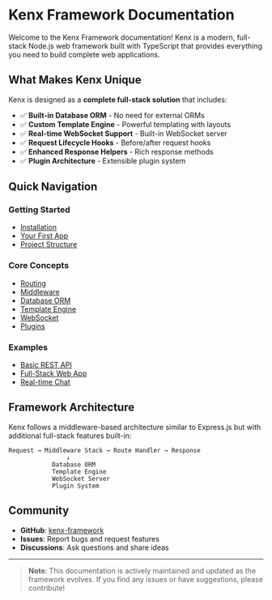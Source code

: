 # Kenx Framework Documentation

Welcome to the Kenx Framework documentation! Kenx is a modern, full-stack Node.js web framework built with TypeScript that provides everything you need to build complete web applications.

## What Makes Kenx Unique

Kenx is designed as a **complete full-stack solution** that includes:

- ✅ **Built-in Database ORM** - No need for external ORMs
- ✅ **Custom Template Engine** - Powerful templating with layouts  
- ✅ **Real-time WebSocket Support** - Built-in WebSocket server
- ✅ **Request Lifecycle Hooks** - Before/after request hooks
- ✅ **Enhanced Response Helpers** - Rich response methods
- ✅ **Plugin Architecture** - Extensible plugin system

## Quick Navigation

### Getting Started
- [Installation](/wiki/getting-started/installation)
- [Your First App](/wiki/getting-started/first-app)
- [Project Structure](/wiki/getting-started/project-structure)

### Core Concepts
- [Routing](/wiki/api/routing)
- [Middleware](/wiki/api/middleware)
- [Database ORM](/wiki/api/database)
- [Template Engine](/wiki/api/templates)
- [WebSocket](/wiki/api/websocket)
- [Plugins](/wiki/api/plugins)

### Examples
- [Basic REST API](/wiki/examples/rest-api)
- [Full-Stack Web App](/wiki/examples/fullstack-app)
- [Real-time Chat](/wiki/examples/chat-app)

## Framework Architecture

Kenx follows a middleware-based architecture similar to Express.js but with additional full-stack features built-in:

```
Request → Middleware Stack → Route Handler → Response
                ↓
            Database ORM
            Template Engine  
            WebSocket Server
            Plugin System
```

## Community

- **GitHub**: [kenx-framework](https://github.com/yourusername/kenx)
- **Issues**: Report bugs and request features
- **Discussions**: Ask questions and share ideas

---

> **Note**: This documentation is actively maintained and updated as the framework evolves. If you find any issues or have suggestions, please contribute!

